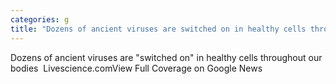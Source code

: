 ```yaml
---
categories: g
title: "Dozens of ancient viruses are switched on in healthy cells throughout our bodies  Livesciencecom"
---
```

Dozens of ancient viruses are "switched on" in healthy cells throughout our bodies&nbsp;&nbsp;Livescience.comView Full Coverage on Google News